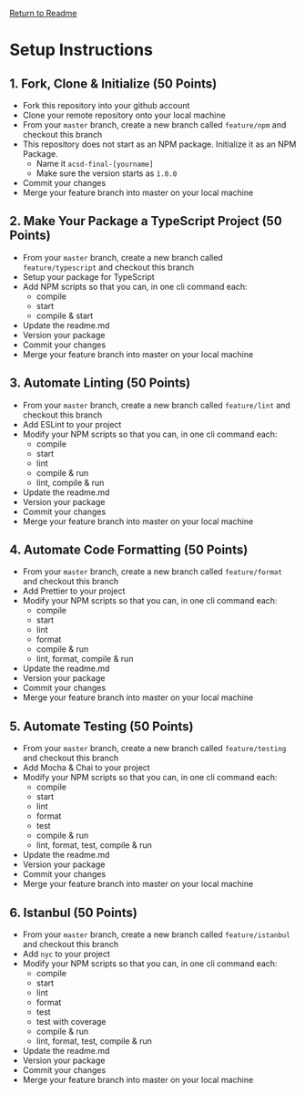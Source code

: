 [Return to Readme](./readme.md)

# Setup Instructions

## 1. Fork, Clone & Initialize (50 Points)

- Fork this repository into your github account
- Clone your remote repository onto your local machine
- From your `master`  branch, create a new branch called `feature/npm` and checkout this branch
- This repository does not start as an NPM package. Initialize it as an NPM Package.
  - Name it `acsd-final-[yourname]`
  - Make sure the version starts as `1.0.0`
- Commit your changes
- Merge your feature branch into master on your local machine

## 2. Make Your Package a TypeScript Project (50 Points)
- From your `master`  branch, create a new branch called `feature/typescript` and checkout this branch
- Setup your package for TypeScript
- Add NPM scripts so that you can, in one cli command each:
  - compile
  - start
  - compile & start
- Update the readme.md
- Version your package
- Commit your changes
- Merge your feature branch into master on your local machine

## 3. Automate Linting (50 Points)
- From your `master`  branch, create a new branch called `feature/lint` and checkout this branch
- Add ESLint to your project
- Modify your NPM scripts so that you can, in one cli command each:
  - compile
  - start
  - lint
  - compile & run
  - lint, compile & run
- Update the readme.md
- Version your package
- Commit your changes
- Merge your feature branch into master on your local machine

## 4. Automate Code Formatting (50 Points)
- From your `master`  branch, create a new branch called `feature/format` and checkout this branch
- Add Prettier to your project
- Modify your NPM scripts so that you can, in one cli command each:
  - compile
  - start
  - lint
  - format
  - compile & run
  - lint, format, compile & run
- Update the readme.md
- Version your package
- Commit your changes
- Merge your feature branch into master on your local machine

## 5. Automate Testing (50 Points)
- From your `master`  branch, create a new branch called `feature/testing` and checkout this branch
- Add Mocha & Chai to your project
- Modify your NPM scripts so that you can, in one cli command each:
  - compile
  - start
  - lint
  - format
  - test
  - compile & run
  - lint, format, test, compile & run
- Update the readme.md
- Version your package
- Commit your changes
- Merge your feature branch into master on your local machine

## 6. Istanbul (50 Points)
- From your `master`  branch, create a new branch called `feature/istanbul` and checkout this branch
- Add `nyc` to your project
- Modify your NPM scripts so that you can, in one cli command each:
  - compile
  - start
  - lint
  - format
  - test
  - test with coverage
  - compile & run
  - lint, format, test, compile & run
- Update the readme.md
- Version your package
- Commit your changes
- Merge your feature branch into master on your local machine